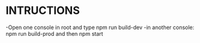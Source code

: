 # INTRUCTIONS
-Open one console in root and type npm run build-dev
-in another console: npm run build-prod and then npm start
